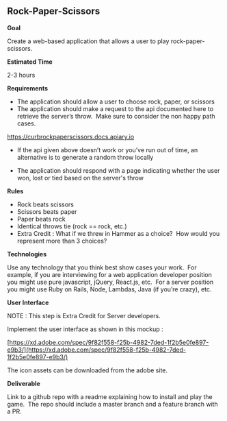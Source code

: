 ## Rock-Paper-Scissors

**Goal**

Create a web-based application that allows a user to play rock-paper-scissors.

**Estimated Time**

2-3 hours

**Requirements**

- The application should allow a user to choose rock, paper, or scissors
- The application should make a request to the api documented here to retrieve the server’s throw.  Make sure to consider the non happy path cases.

https://curbrockpaperscissors.docs.apiary.io


- If the api given above doesn’t work or you’ve run out of time, an alternative is to generate a random throw locally

- The application should respond with a page indicating whether the user won, lost or tied based on the server's throw

**Rules**

- Rock beats scissors
- Scissors beats paper
- Paper beats rock
- Identical throws tie (rock == rock, etc.)
- Extra Credit : What if we threw in Hammer as a choice?  How would you represent more than 3 choices?

**Technologies**

Use any technology that you think best show cases your work.  For example, if you are interviewing for a web application developer position you might use pure javascript, jQuery, React.js, etc.  For a server position you might use Ruby on Rails, Node, Lambdas, Java (if you’re crazy), etc.

**User Interface**

NOTE : This step is Extra Credit for Server developers.

Implement the user interface as shown in this mockup :

[https://xd.adobe.com/spec/9f82f558-f25b-4982-7ded-1f2b5e0fe897-e9b3/](https://xd.adobe.com/spec/9f82f558-f25b-4982-7ded-1f2b5e0fe897-e9b3/)

The icon assets can be downloaded from the adobe site.

**Deliverable**

Link to a github repo with a readme explaining how to install and play the game.  The repo should include a master branch and a feature branch with a PR.